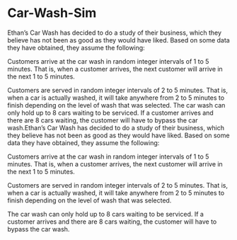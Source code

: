 # Car-Wash-Sim

Ethan’s Car Wash has decided to do a study of their business, which they believe has not been as good as they would have liked. Based on some data they have obtained, they assume the following: 

Customers arrive at the car wash in random integer intervals of 1 to 5 minutes. That is, when a customer arrives, the next customer will arrive in the next 1 to 5 minutes.

Customers are served in random integer intervals of 2 to 5 minutes. That is, when a car is actually washed, it will take anywhere from 2 to 5 minutes to finish depending on the level of wash that was selected.
The car wash can only hold up to 8 cars waiting to be serviced.  If a customer arrives and there are 8 cars waiting, the customer will have to bypass the car wash.Ethan’s Car Wash has decided to do a study of their business, which they believe has not been as good as they would have liked. Based on some data they have obtained, they assume the following: 

Customers arrive at the car wash in random integer intervals of 1 to 5 minutes. That is, when a customer arrives, the next customer will arrive in the next 1 to 5 minutes.

Customers are served in random integer intervals of 2 to 5 minutes. That is, when a car is actually washed, it will take anywhere from 2 to 5 minutes to finish depending on the level of wash that was selected.

The car wash can only hold up to 8 cars waiting to be serviced.  If a customer arrives and there are 8 cars waiting, the customer will have to bypass the car wash.
